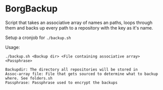 # BorgBackup


Script that takes an associative array of names an paths, loops through them and backs up every path
to a repository with the key as it's name.

Setup a cronjob for `./backup.sh`

Usage:

```
./backup.sh <Backup dir> <File containing associative array> <Passphrase>

Backupdir: The directory all repositories will be stored in
Assoc-array file: File that gets sourced to determine what to backup where. See folders.sh
Passphrase: Passphrase used to encrypt the backups
```
